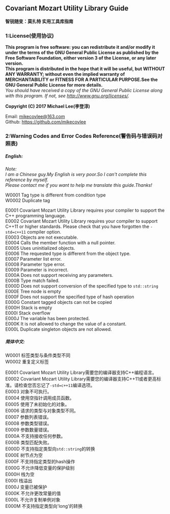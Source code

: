 Covariant Mozart Utility Library Guide
-----------------------------------------------
**智锐随变：莫扎特 实用工具库指南**

### 1:License(使用协议)
**This program is free software: you can redistribute it and/or modify it under the terms of the GNU General Public License as published by the Free Software Foundation, either version 3 of the License, or any later version.**  
**This program is distributed in the hope that it will be useful, but WITHOUT ANY WARRANTY; without even the implied warranty of MERCHANTABILITY or FITNESS FOR A PARTICULAR PURPOSE.See the GNU General Public License for more details.**  
*You should have received a copy of the GNU General Public License along with this program.  If not, see <http://www.gnu.org/licenses/>.*  

**Copyright (C) 2017 Michael Lee(李登淳)**  

Email: mikecovlee@163.com  
Github: https://github.com/mikecovlee  

### 2:Warning Codes and Error Codes Reference(警告码与错误码对照表)

##### English:
>  
*Note:  
I am a Chinese guy.My English is very poor.So I can't complete this reference by myself.  
Please contact me if you want to help me translate this guide.Thanks!*  

W0001 Tag type is different from condition type  
W0002 Duplicate tag  

E0001 Covariant Mozart Utility Library requires your compiler to support the C++ programming language.  
E0002 Covariant Mozart Utility Library requires your compiler to support C++11 or higher standards. Please check that you have forgotten the `-std=c++11` compiler option.  
E0003 Objects are not executable.  
E0004 Calls the member function with a null pointer.  
E0005 Uses uninitialized objects.  
E0006 The requested type is different from the object type.  
E0007 Parameter list error.  
E0008 Parameter type error.  
E0009 Parameter is incorrect.  
E000A Does not support receiving any parameters.  
E000B Type match failed.  
E000D Does not support conversion of the specified type to `std::string`  
E000E Tree node is empty  
E000F Does not support the specified type of hash operation  
E000G Constant tagged objects can not be copied  
E000H Stack is empty  
E000I Stack overflow  
E000J The variable has been protected.  
E000K It is not allowed to change the value of a constant.  
E000L Duplicate singleton objects are not allowed.  

##### 简体中文:
W0001 标签类型与条件类型不同  
W0002 重复定义标签  

E0001 Covariant Mozart Utility Library需要您的编译器支持C++编程语言。  
E0002 Covariant Mozart Utility Library需要您的编译器支持C++11或者更高标准。请检查您否忘记了`-std=c++11`编译选项。  
E0003 对象不可执行。  
E0004 使用空指针调用成员函数。  
E0005 使用了未初始化的对象。  
E0006 请求的类型与对象类型不同。  
E0007 参数列表错误。  
E0008 参数类型错误。  
E0009 参数数量错误。  
E000A 不支持接收任何参数。  
E000B 类型匹配失败。  
E000D 不支持指定类型向`std::string`的转换  
E000E 树节点为空  
E000F 不支持指定类型的hash操作  
E000G 不允许降低变量的保护级别  
E000H 栈为空  
E000I 栈溢出  
E000J 变量已被保护  
E000K 不允许更改常量的值  
E000L 不允许复制单例对象  
E000M 不支持指定类型向'long'的转换